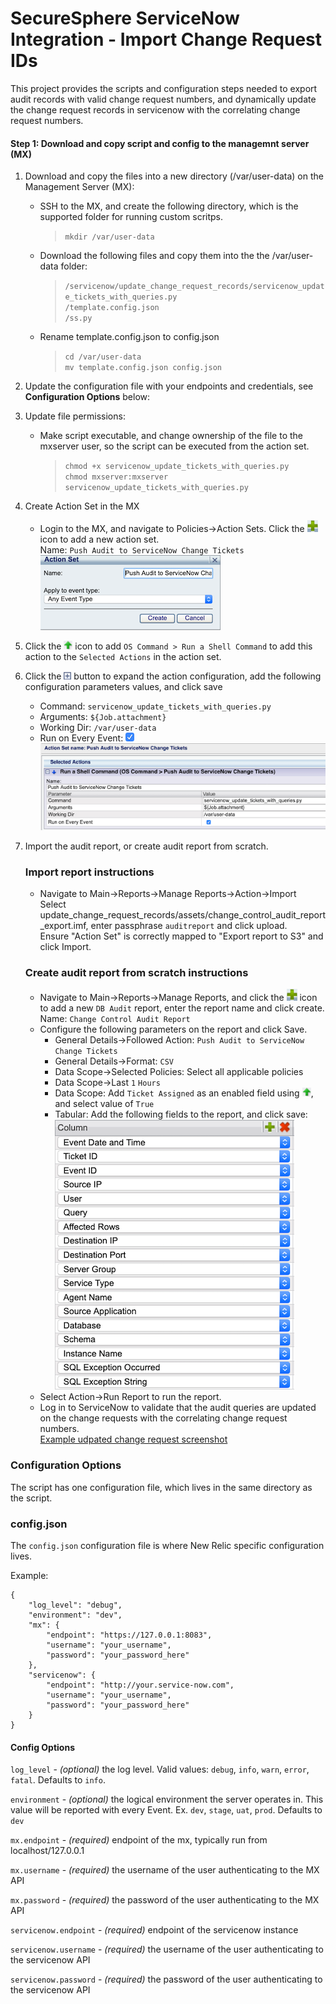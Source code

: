 # SecureSphere ServiceNow Integration - Import Change Request IDs

This project provides the scripts and configuration steps needed to export audit records with valid change request numbers, and dynamically update the change request records in servicenow with the correlating change request numbers. 

#### Step 1: Download and copy script and config to the managemnt server (MX)

1. Download and copy the files into a new directory (/var/user-data) on the Management Server (MX):
    - SSH to the MX, and create the following directory, which is the supported folder for running custom scritps.  
        >`mkdir /var/user-data`
    - Download the following files and copy them into the the /var/user-data folder:  
        >`/servicenow/update_change_request_records/servicenow_update_tickets_with_queries.py`  
        `/template.config.json`  
        `/ss.py`  
    - Rename template.config.json to config.json  
        >`cd /var/user-data`  
        `mv template.config.json config.json`  
1. Update the configuration file with your endpoints and credentials, see **Configuration Options** below:
1. Update file permissions:
    - Make script executable, and change ownership of the file to the mxserver user, so the script can be executed from the action set.  
        > `chmod +x servicenow_update_tickets_with_queries.py`  
        `chmod mxserver:mxserver servicenow_update_tickets_with_queries.py`  
1. Create Action Set in the MX
    - Login to the MX, and navigate to Policies->Action Sets. Click the ![plus.png](images/plus.png) icon to add a new action set.  
    Name: `Push Audit to ServiceNow Change Tickets`  
    ![create-action-set-1.png](images/create-action-set-1.png)  
1. Click the ![up.png](images/up.png) icon to add `OS Command > Run a Shell Command` to add this action to the `Selected Actions` in the action set.
1. Click the ![expand.png](images/expand.png) button to expand the action configuration, add the following configuration parameters values, and click save  
    - Command: `servicenow_update_tickets_with_queries.py`  
    - Arguments: `${Job.attachment}`  
    - Working Dir: `/var/user-data`  
    - Run on Every Event: ![checked.png](images/checked.png)  
    ![create-action-set-2.png](images/create-action-set-2.png)    

1. Import the audit report, or create audit report from scratch. 
   ### Import report instructions ###
    - Navigate to Main->Reports->Manage Reports->Action->Import  
    Select update_change_request_records/assets/change_control_audit_report_export.imf, enter passphrase `auditreport` and click upload.  
    Ensure "Action Set" is correctly mapped to "Export report to S3" and click Import.
   ### Create audit report from scratch instructions ###
    - Navigate to Main->Reports->Manage Reports, and click the ![plus.png](images/plus.png) icon to add a new `DB Audit` report, enter the report name and click create.  
    Name: `Change Control Audit Report`
    - Configure the following parameters on the report and click Save.  
        * General Details->Followed Action: `Push Audit to ServiceNow Change Tickets`  
        * General Details->Format: `CSV`  
        * Data Scope->Selected Policies: Select all applicable policies  
        * Data Scope->Last `1` `Hours` 
        * Data Scope: Add `Ticket Assigned` as an enabled field using ![up.png](images/up.png), and select value of `True`  
        * Tabular: Add the following fields to the report, and click save:  
        ![report_tabular_config.png](images/report_tabular_config.png)
    - Select Action->Run Report to run the report.  
    - Log in to ServiceNow to validate that the audit queries are updated on the change requests with the correlating change request numbers.  
    [Example udpated change request screenshot](https://github.com/imperva/mx-toolbox/blob/master/servicenow/update_change_request_records/screenshots/change_request_example.png)
    

### Configuration Options ###

The script has one configuration file, which lives in the same directory as the script.

### config.json ###

The `config.json` configuration file is where New Relic specific configuration lives. 

Example:

```
{
    "log_level": "debug",
    "environment": "dev",
    "mx": {
        "endpoint": "https://127.0.0.1:8083",
        "username": "your_username",
        "password": "your_password_here"
    },
    "servicenow": {
        "endpoint": "http://your.service-now.com",
        "username": "your_username",
        "password": "your_password_here"
    }
}
```

#### Config Options ####

`log_level` - _(optional)_ the log level. Valid values: `debug`, `info`, `warn`, `error`, `fatal`. Defaults to `info`.

`environment` - _(optional)_ the logical environment the server operates in.  This value will be reported with every Event.  Ex. `dev`, `stage`, `uat`, `prod`.  Defaults to `dev`

`mx.endpoint` - _(required)_ endpoint of the mx, typically run from localhost/127.0.0.1

`mx.username` - _(required)_ the username of the user authenticating to the MX API 

`mx.password` - _(required)_ the password of the user authenticating to the MX API 

`servicenow.endpoint` - _(required)_ endpoint of the servicenow instance

`servicenow.username` - _(required)_ the username of the user authenticating to the servicenow API 

`servicenow.password` - _(required)_ the password of the user authenticating to the servicenow API 